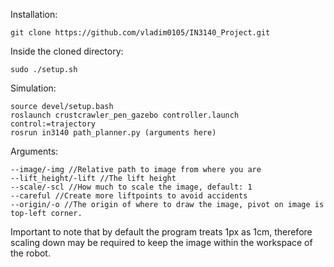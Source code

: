 ﻿Installation:

    git clone https://github.com/vladim0105/IN3140_Project.git

Inside the cloned directory:

    sudo ./setup.sh

Simulation:

    source devel/setup.bash
    roslaunch crustcrawler_pen_gazebo controller.launch control:=trajectory
    rosrun in3140 path_planner.py (arguments here)

Arguments:

    --image/-img //Relative path to image from where you are
    --lift_height/-lift //The lift height
    --scale/-scl //How much to scale the image, default: 1
    --careful //Create more liftpoints to avoid accidents
    --origin/-o //The origin of where to draw the image, pivot on image is top-left corner.

Important to note that by default the program treats 1px as 1cm, therefore scaling down may be required to keep the image within the workspace of the robot.

